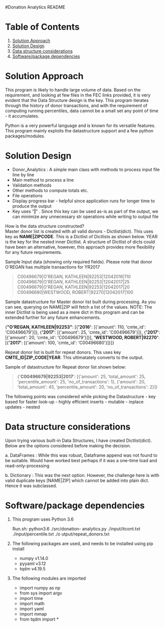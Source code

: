 
#Donation Analytics README

# Table of Contents
1. [Solution Approach](README.md#approach)
2. [Solution Design](README.md#solution-design)
3. [Data structure considerations ](README.md#datastructures)
4. [Software/package dependencies ](README.md#dependencies)

# Solution Approach

This program is likely to handle large volume of data. Based on the requirement, and looking at few files in the FEC links provided, it is very evident that the Data Structure design is the key. This program iterates through the history of donor transactions, and with the requirement of computing running percentiles, data cannot be a small set any point of time - it accumulates.

Python is a very powerful language and is known for its versatile features. This program mainly exploits the datastructure support and a few python packages/modules.

# Solution Design

- Donor_Analytics : A simple main class with methods to process input file line by line  
- Main method to process a line
- Validation methods
- Other methods to compute totals etc.
- File operations
- Display progress bar - helpful since application runs for longer time to produce the output
- Key uses "**|**" . Since this key can be used as-is as part of the output, we can minimize any unnecessary str operations while writing to output file

How is the data structure constructed?  
Master donor list is created with all valid donors - Dictlist(dict). This uses key as **NAME|ZIPCODE**. This is a Dictlist of Dictlists as shown below. YEAR is the key for the nested inner Dictlist.
A structure of Dictlist of dicts could have been an alternative, however, this approach provides more flexibility for any future requirements. 

Sample Input data (showing only required fields). Please note that donor O'REGAN has multiple transactions for YR2017
> C00496679|O'REGAN, KATHLEEN|92253|12042016|110  
> C00496679|O'REGAN, KATHLEEN|92253|12042017|25   
> C00496679|O'REGAN, KATHLEEN|92253|12042017|20   
> C00496680|WESTWOOD, ROBERT|92270|12042017|100    

Sample datastructure for Master donor list built during processing. As you can see, querying on NAME|ZIP will fetch a list of the values. 
NOTE: The inner Dictlist is being used as a mere dict in this program and can be extended further for any future enhancements.

{**"O'REGAN, KATHLEEN|92253"**: [{**'2016'**: [{'amount': 110, 'cmte_id': 'C00496679'}]}, {**'2017'**: [{'amount': 25, 'cmte_id': 'C00496679'}]}, {**'2017'**: [{'amount': 20, 'cmte_id': 'C00496679'}]}], **'WESTWOOD, ROBERT|92270'**: [{**'2017'**: [{'amount': 100, 'cmte_id': 'C00496680'}]}]} 


Repeat donor list is built for repeat donors. This uses key **CMTE_ID|ZIP_CODE|YEAR**. This ultimatately converts to the output.

Sample of datastructure for Repeat donor list shown below:
> {'**C00496679|92253|2017**': [{'amount': 25, 'total_amount': 25, 'percentile_amount': 25, 'no_of_transactions': 1}, {'amount': 20, 'total_amount': 45, 'percentile_amount': 20, 'no_of_transactions': 2}]}

The following points was considered while picking the Datastructure
	- key based for faster look-up
	- highly efficient inserts
	- mutable
	- inplace updates
	- nested

# Data structure considerations
Upon trying various built-in Data Structures, I have created Dictlist(dict).  Below are the options considered before making the decision.

a. DataFrames : While this was robust, Dataframe append was not found to be suitable. Would have worked best perhaps if it was a one-time load and read-only-processing

b. Dictionary : This was the next option. However, the challenge here is with valid duplicate keys [NAME|ZIP] which cannot be added into plain dict. Hence it was subclassed. 


# Software/package dependencies 

1. This program uses Python 3.6

	Run.sh:
	python3.6 ./src/donation-	analytics.py ./input/itcont.txt ./input/percentile.txt ./o	utput/repeat_donors.txt

2. The following packages are used, and needs to be installed using pip install
	- numpy v1.14.0
	- pyyaml v3.12  
	- tqdm v4.19.5

3. The following modules are imported
	- import numpy as np
	- from sys import argv
	- import time
	- import math
	- import yaml
	- import mmap
	- from tqdm import *	
	